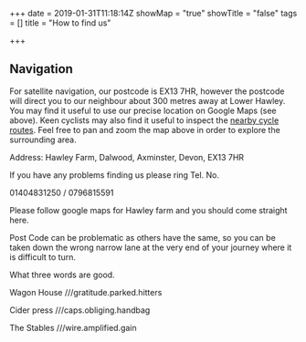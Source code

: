 +++
date = 2019-01-31T11:18:14Z
showMap = "true"
showTitle = "false"
tags = []
title = "How to find us"

+++
## Navigation

For satellite navigation, our postcode is EX13 7HR, however the postcode will direct you to our neighbour about 300 metres away at Lower Hawley. You may find it useful to use our precise location on Google Maps (see above). Keen cyclists may also find it useful to inspect the [nearby cycle routes](http://www.opencyclemap.org/?zoom=16&lat=50.80459&lon=-3.08909&layers=B00). Feel free to pan and zoom the map above in order to explore the surrounding area.

Address:
Hawley Farm, Dalwood, Axminster, Devon, EX13 7HR

If you have any problems finding us please ring Tel. No.

01404831250 / 0796815591

Please follow google maps for Hawley farm and you should come straight here.

Post Code can be problematic as others have the same, so you can be taken down the wrong narrow lane at the very end of your journey where it is difficult to turn.

What three words are good.

Wagon House ///gratitude.parked.hitters

Cider press ///caps.obliging.handbag

The Stables ///wire.amplified.gain